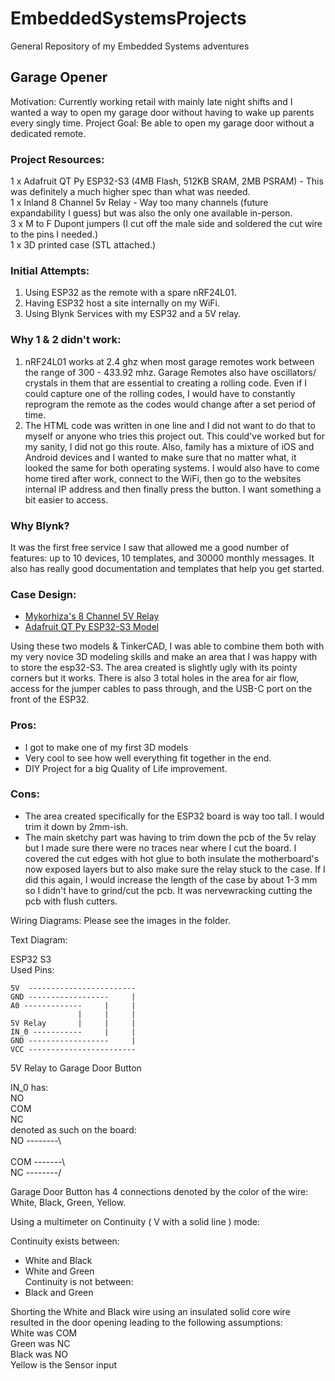 # EmbeddedSystemsProjects
 General Repository of my Embedded Systems adventures

## Garage Opener
Motivation: Currently working retail with mainly late night shifts and I wanted a way to open my garage door without having to wake up parents every singly time.
Project Goal: Be able to open my garage door without a dedicated remote. 

### Project Resources:
1 x Adafruit QT Py ESP32-S3 (4MB Flash, 512KB SRAM, 2MB PSRAM) - This was definitely a much higher spec than what was needed. <br/>
1 x Inland 8 Channel 5v Relay - Way too many channels (future expandability I guess) but was also the only one available in-person. <br/>
3 x M to F Dupont jumpers (I cut off the male side and soldered the cut wire to the pins I needed.) <br/>
1 x 3D printed case (STL attached.) <br/>

### Initial Attempts: 
1) Using ESP32 as the remote with a spare nRF24L01.
2) Having ESP32 host a site internally on my WiFi.
3) Using Blynk Services with my ESP32 and a 5V relay.

### Why 1 & 2 didn't work:
1) nRF24L01 works at 2.4 ghz when most garage remotes work between the range of 300 - 433.92 mhz. Garage Remotes also have oscillators/ crystals in them that are essential to creating a rolling code. Even if I could capture one of the rolling codes, I would have to constantly reprogram the remote as the codes would change after a set period of time.
2) The HTML code was written in one line and I did not want to do that to myself or anyone who tries this project out. This could've worked but for my sanity, I did not go this route. Also, family has a mixture of iOS and Android devices and I wanted to make sure that no matter what, it looked the same for both operating systems. I would also have to come home tired after work, connect to the WiFi, then go to the websites internal IP address and then finally press the button. I want something a bit easier to access.

### Why Blynk?
It was the first free service I saw that allowed me a good number of features: up to 10 devices, 10 templates, and 30000 monthly messages. It also has really good documentation and templates that help you get started. 

### Case Design: 
* [Mykorhiza's 8 Channel 5V Relay](https://www.thingiverse.com/thing:3212197)
* [Adafruit QT Py ESP32-S3 Model](https://github.com/adafruit/Adafruit_CAD_Parts/blob/main/5426%20QT%20Py%20ESP32-S3/5426%20QT%20Py%20ESP32-S3.stl)

Using these two models & TinkerCAD, I was able to combine them both with my very novice 3D modeling skills and make an area that I was happy with to store the esp32-S3. The area created is slightly ugly with its pointy corners but it works. There is also 3 total holes in the area for air flow, access for the jumper cables to pass through, and the USB-C port on the front of the ESP32. 

### Pros:
* I got to make one of my first 3D models
* Very cool to see how well everything fit together in the end.
* DIY Project for a big Quality of Life improvement.
### Cons:
* The area created specifically for the ESP32 board is way too tall. I would trim it down by 2mm-ish.
* The main sketchy part was having to trim down the pcb of the 5v relay but I made sure there were no traces near where I cut the board. I covered the cut edges with hot glue to both insulate the motherboard's now exposed layers but to also make sure the relay stuck to the case. If I did this again, I would increase the length of the case by about 1-3 mm so I didn't have to grind/cut the pcb. It was nervewracking cutting the pcb with flush cutters.

Wiring Diagrams: 
Please see the images in the folder.

Text Diagram: 

ESP32 S3 <br/>
Used Pins: <br/>
```
5V  ------------------------   
GND ------------------     |   
A0 -------------     |     |   
               |     |     |   
5V Relay       |     |     |   
IN_0 -----------     |     |   
GND ------------------     |   
VCC ------------------------   
```
5V Relay to Garage Door Button <br/>

IN_0 has: <br/>
NO <br/>
COM <br/>
NC <br/>
denoted as such on the board: <br/>
NO --------\ <br/> 
<br/>
COM -------\ <br/>
NC --------/ <br/>


Garage Door Button has 4 connections denoted by the color of the wire: White, Black, Green, Yellow. <br/>

Using a multimeter on Continuity ( V with a solid line ) mode: <br/>

Continuity exists between:
* White and Black
* White and Green <br/>
Continuity is not between:
* Black and Green

Shorting the White and Black wire using an insulated solid core wire resulted in the door opening leading to the following assumptions: <br/>
White was COM  <br/>
Green was NC   <br/>
Black was NO   <br/>
Yellow is the Sensor input 

